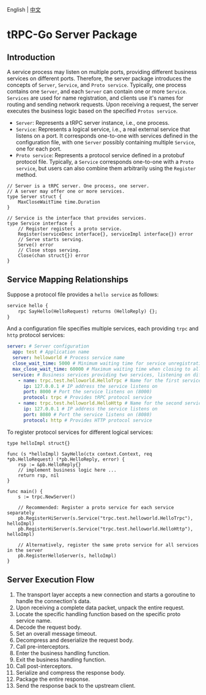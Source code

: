 English | [中文](./README.zh_CN.md)
# tRPC-Go Server Package


## Introduction

A service process may listen on multiple ports, providing different business services on different ports. Therefore, the server package introduces the concepts of `Server`, `Service`, and `Proto service`. Typically, one process contains one `Server`, and each `Server` can contain one or more `Service`. `Services` are used for name registration, and clients use it's names for routing and sending network requests. Upon receiving a request, the server executes the business logic based on the specified `Protos service`.

- `Server`: Represents a tRPC server instance, i.e., one process.
- `Service`: Represents a logical service, i.e., a real external service that listens on a port. It corresponds one-to-one with services defined in the configuration file, with one `Server` possibly containing multiple `Service`, one for each port.
- `Proto service`: Represents a protocol service defined in a protobuf protocol file. Typically, a `Service` corresponds one-to-one with a `Proto service`, but users can also combine them arbitrarily using the `Register` method.

```golang
// Server is a tRPC server. One process, one server.
// A server may offer one or more services.
type Server struct {
    MaxCloseWaitTime time.Duration
}

// Service is the interface that provides services.
type Service interface {
    // Register registers a proto service.
    Register(serviceDesc interface{}, serviceImpl interface{}) error
    // Serve starts serving.
    Serve() error
    // Close stops serving.
    Close(chan struct{}) error
}
```

## Service Mapping Relationships

Suppose a protocol file provides a `hello service` as follows:

```protobuf
service hello {
    rpc SayHello(HelloRequest) returns (HelloReply) {};
}
```

And a configuration file specifies multiple services, each providing `trpc` and `http` protocol services:

```yaml
server: # Server configuration
  app: test # Application name
  server: helloworld # Process service name
  close_wait_time: 5000 # Minimum waiting time for service unregistration when closing, in milliseconds
  max_close_wait_time: 60000 # Maximum waiting time when closing to allow pending requests to complete, in milliseconds
  service: # Business services providing two services, listening on different ports and offering different protocols
    - name: trpc.test.helloworld.HelloTrpc # Name for the first service
      ip: 127.0.0.1 # IP address the service listens on
      port: 8000 # Port the service listens on (8000)
      protocol: trpc # Provides tRPC protocol service
    - name: trpc.test.helloworld.HelloHttp # Name for the second service
      ip: 127.0.0.1 # IP address the service listens on
      port: 8080 # Port the service listens on (8080)
      protocol: http # Provides HTTP protocol service
```

To register protocol services for different logical services:

```golang
type helloImpl struct{}

func (s *helloImpl) SayHello(ctx context.Context, req *pb.HelloRequest) (*pb.HelloReply, error) {
    rsp := &pb.HelloReply{}
    // implement business logic here ...
    return rsp, nil
}

func main() {
    s := trpc.NewServer()

    // Recommended: Register a proto service for each service separately
    pb.RegisterHiServer(s.Service("trpc.test.helloworld.HelloTrpc"), helloImpl)
    pb.RegisterHiServer(s.Service("trpc.test.helloworld.HelloHttp"), helloImpl)

    // Alternatively, register the same proto service for all services in the server
    pb.RegisterHelloServer(s, helloImpl)
}
```

## Server Execution Flow

1. The transport layer accepts a new connection and starts a goroutine to handle the connection's data.
2. Upon receiving a complete data packet, unpack the entire request.
3. Locate the specific handling function based on the specific proto service name.
4. Decode the request body.
5. Set an overall message timeout.
6. Decompress and deserialize the request body.
7. Call pre-interceptors.
8. Enter the business handling function.
9. Exit the business handling function.
10. Call post-interceptors.
11. Serialize and compress the response body.
12. Package the entire response.
13. Send the response back to the upstream client.
